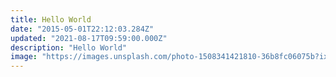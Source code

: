 ```yaml
---
title: Hello World
date: "2015-05-01T22:12:03.284Z"
updated: "2021-08-17T09:59:00.000Z"
description: "Hello World"
image: "https://images.unsplash.com/photo-1508341421810-36b8fc06075b?ixid=MnwxMjA3fDB8MHxwaG90by1wYWdlfHx8fGVufDB8fHx8&ixlib=rb-1.2.1&auto=format&fit=crop&w=2134&q=80"
---
```



